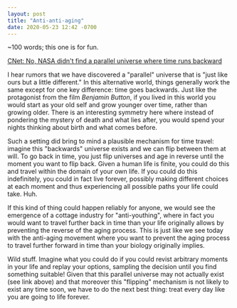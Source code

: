 ```yaml
---
layout: post
title: "Anti-anti-aging"
date: 2020-05-23 12:42 -0700
---
```


~100 words; this one is for fun.

[CNet: No, NASA didn't find a parallel universe where time runs backward](https://www.cnet.com/news/no-nasa-didnt-find-a-parallel-universe-where-time-runs-backward/)

I hear rumors that we have discovered a "parallel" universe that is "just like ours but a little different." In this alternative world, things generally work the same except for one key difference: time goes backwards. Just like the protagonist from the film _Benjamin Button_, if you lived in this world you would start as your old self and grow younger over time, rather than growing older. There is an interesting symmetry here where instead of pondering the mystery of death and what lies after, you would spend your nights thinking about birth and what comes before.

Such a setting did bring to mind a plausible mechanism for time travel: imagine this "backwards" universe exists and we can flip between them at will. To go back in time, you just flip universes and age in reverse until the moment you want to flip back. Given a human life is finite, you could do this and travel within the domain of your own life. If you could do this indefinitely, you could in fact live forever, possibly making different choices at each moment and thus experiencing all possible paths your life could take. Huh.

If this kind of thing could happen reliably for anyone, we would see the emergence of a cottage industry for "anti-youthing", where in fact you would want to travel further back in time than your life originally allows by preventing the reverse of the aging process. This is just like we see today with the anti-aging movement where you want to prevent the aging process to travel further forward in time than your biology originally implies.

Wild stuff. Imagine what you could do if you could revist arbitrary moments in your life and replay your options, sampling the decision until you find something suitable! Given that this parallel universe may not actually exist (see link above) and that moreover this "flipping" mechanism is not likely to exist any time soon, we have to do the next best thing: treat every day like you are going to life forever.
